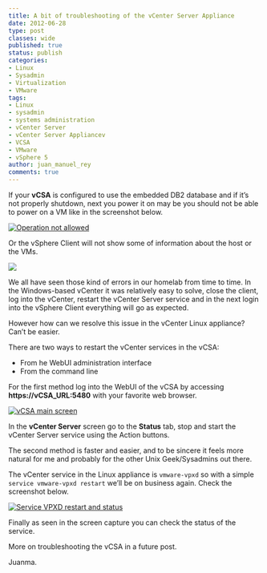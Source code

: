 ```yaml
---
title: A bit of troubleshooting of the vCenter Server Appliance
date: 2012-06-28
type: post
classes: wide
published: true
status: publish
categories:
- Linux
- Sysadmin
- Virtualization
- VMware
tags:
- Linux
- sysadmin
- systems administration
- vCenter Server
- vCenter Server Appliancev
- VCSA
- VMware
- vSphere 5
author: juan_manuel_rey
comments: true
---
```


If your **vCSA** is configured to use the embedded DB2 database and if it’s not properly shutdown, next you power it on may be you should not be able to power on a VM like in the screenshot below.

[![](/assets/images/vm_power_not_allowed.png "Operation not allowed")]({{site.url}}/assets/images/vm_power_not_allowed.png)

Or the vSphere Client will not show some of information about the host or the VMs.

[![](/assets/images/vc_client_no_host_info.png)]({{site.url}}/assets/images/vc_client_no_host_info.png)

We all have seen those kind of errors in our homelab from time to time. In the Windows-based vCenter it was relatively easy to solve, close the client, log into the vCenter, restart the vCenter Server service and in the next login into the vSphere Client everything will go as expected.

However how can we resolve this issue in the vCenter Linux appliance? Can’t be easier.

There are two ways to restart the vCenter services in the vCSA:

- From he WebUI administration interface
- From the command line

For the first method log into the WebUI of the vCSA by accessing **https://vCSA_URL:5480** with your favorite web browser.

[![](/assets/images/vcsa_main_screen.png "vCSA main screen")]({{site.url}}/assets/images/image2.png)

In the **vCenter Server** screen go to the **Status** tab, stop and start the vCenter Server service using the Action buttons.

The second method is faster and easier, and to be sincere it feels more natural for me and probably for the other Unix Geek/Sysadmins out there.

The vCenter service in the Linux appliance is `vmware-vpxd` so with a simple `service vmware-vpxd restart` we’ll be on business again. Check the screenshot below.

[![](/assets/images/service_vpxd_running.png "Service VPXD restart and status")]({{site.url}}/assets/images/service_vpxd_running.png)

Finally as seen in the screen capture you can check the status of the service.

More on troubleshooting the vCSA in a future post.

Juanma.
